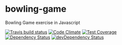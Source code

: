 # bowling-game

Bowling Game exercise in Javascript

[![Travis build status](http://img.shields.io/travis/msurekci/bowling-game.svg?style=flat)](https://travis-ci.org/msurekci/bowling-game)
[![Code Climate](https://codeclimate.com/github/msurekci/bowling-game/badges/gpa.svg)](https://codeclimate.com/github/msurekci/bowling-game)
[![Test Coverage](https://codeclimate.com/github/msurekci/bowling-game/badges/coverage.svg)](https://codeclimate.com/github/msurekci/bowling-game)
[![Dependency Status](https://david-dm.org/msurekci/bowling-game.svg)](https://david-dm.org/msurekci/bowling-game)
[![devDependency Status](https://david-dm.org/msurekci/bowling-game/dev-status.svg)](https://david-dm.org/msurekci/bowling-game#info=devDependencies)
